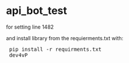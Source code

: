 # api_bot_test


for setting line 1482

and install library from the requierments.txt with:
<html>
<pre lang="py3">
 pip install -r requirments.txt
 dev4vP
</pre>
<html>
